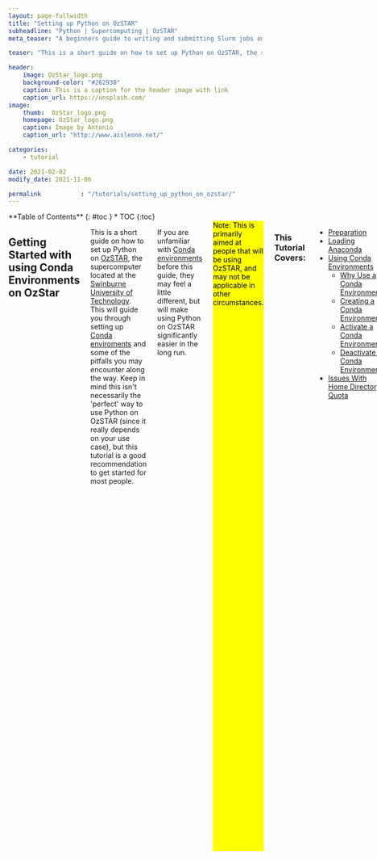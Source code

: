 ```yaml
---
layout: page-fullwidth
title: "Setting up Python on OzSTAR"
subheadline: "Python | Supercomputing | OzSTAR"
meta_teaser: "A beginners guide to writing and submitting Slurm jobs on the OzSTAR supercomputer."

teaser: "This is a short guide on how to set up Python on OzSTAR, the supercomputer located at the Swinburne University of Technology. This will guide you through setting up Conda enviroments and some of the pitfalls you may encounter along the way." 

header:
    image: OzStar_logo.png
    background-color: "#262930"
    caption: This is a caption for the header image with link
    caption_url: https://unsplash.com/
image:
    thumb:  OzStar_logo.png
    homepage: OzStar_logo.png 
    caption: Image by Antonio
    caption_url: "http://www.aisleone.net/"

categories:
    - tutorial

date: 2021-02-02
modify_date: 2021-11-06

permalink           : "/tutorials/setting_up_python_on_ozstar/"
---
```

<div class="row">
<div class="medium-4 medium-push-8 columns" markdown="1">
<div class="panel radius" markdown="1">
**Table of Contents**
{: #toc }
*  TOC
{:toc}
</div>
</div><!-- /.medium-4.columns -->

<div class="medium-8 medium-pull-4 columns" markdown="1">


## Getting Started with using Conda Environments on OzStar

This is a short guide on how to set up Python on [OzSTAR](https://supercomputing.swin.edu.au/ozstar/), the supercomputer located at the [Swinburne University of Technology](https://www.swinburne.edu.au/). This will guide you through setting up [Conda enviroments](https://docs.conda.io/projects/conda/en/latest/user-guide/tasks/manage-environments.html) and some of the pitfalls you may encounter along the way. Keep in mind this isn't necessarily the 'perfect' way to use Python on OzSTAR (since it really depends on your use case), but this tutorial is a good recommendation to get started for most people.

If you are unfamiliar with [Conda environments](https://docs.conda.io/projects/conda/en/latest/user-guide/tasks/manage-environments.html) before this guide, they may feel a little different, but will make using Python on OzSTAR significantly easier in the long run. 

<mark>
Note: This is primarily aimed at people that will be using OzSTAR, and may not be applicable in other circumstances. 
</mark>

### This Tutorial Covers:
- [Preparation](#preparation)
- [Loading Anaconda](#loading-anaconda)
- [Using Conda Environments](#using-conda-environments)
  - [Why Use a Conda Environment?](#why-use-a-conda-environment)
  - [Creating a Conda Environment](#creating-a-conda-environment)
  - [Activate a Conda Environment](#activate-a-conda-environment)
  - [Deactivate a Conda Environment](#deactivate-a-conda-environment)
- [Issues With Home Directory Quota](#issues-with-home-directory-quota)


### This Tutorial Assumes You Can:
- Log into OzSTAR
- Can edit a text file (specifically your `.bashrc` or `.bash_profile`)

### Some Key Definitions:
- [Anaconda](https://www.anaconda.com/): A distribution of Python designed for scientific computing. By installing Python through Anaconda, it makes managing and installing Python packages/versions much easier. In particular, Anaconda has a useful feature called '`conda` environments' which allows us to use different versions of Python or Python packages when we need to.
- `conda`: A package and environment manger that is bundled with [Anaconda](https://www.anaconda.com/). It can install packages similar to how `pip` can install Python packages from [PyPI](https://pypi.org/) using `conda install`. It can also create environments using `conda create`.
- `.bashrc`: This is a Bash shell script that runs whenever you launch an interactive shell. You can put any command(s) in a `.bashrc` that you would write at the command prompt. Then every time you launch a new interactive shell all the commands in the `.bashrc` will be executed. It is common practice to customise your `.bashrc` to include your own preferences (e.g. [aliases](https://en.wikipedia.org/wiki/Alias_(command)) for specific commands that you type often). You can find your `.bashrc` in your home directory (`~/.bashrc`).
- `PATH`: `PATH` is an environment variable that specifies a collection of directories where programs are located. This list of directories are locations where programs can be started without having to type the entire path (e.g. `/User/username/subfolder/otherfolder/program.exe`). For example: to run Python you would normally just use the prefix `python`, without specifying where Python is located. This is because `python` is already the system `PATH`. If there are multiple directories in `PATH` that the required program can use, the one that will be used is the one that was added to the `PATH` the latest.

## Preparation

To get started, make sure that there is absolutely nothing related to Python environments currently found anywhere in your home directory or module lists.
This includes loading any of the OzSTAR Python modules (including Anaconda), like Python; [NumPy](https://numpy.org/); [Matplotlib](https://matplotlib.org/); etc, or having any `conda` installation (like [Anaconda](https://www.anaconda.com/) and [Miniconda](https://docs.conda.io/en/latest/miniconda.html)). 
Loading modules or libraries that are required by Python packages is fine.

You can ensure that all modules have been unloaded from your session use `module perge`.

<mark>
In case you are unfamiliar, OzSTAR uses modules to manage the software it has installed. If you want to use a module you first have to load it. To load a module use the following command: `module load <module_name>/<software_version>`.
You can search for modules using `module spider <module_name>`. To view a list of all the modules you have loaded use `module ls`.
</mark>

## Loading Anaconda
For managing Python on OzSTAR I suggest using `anaconda3` and `conda` environments. 

Despite its name, `anaconda3` is can be used for both Python 3 and Python 2 ([see warning about using Python 2](#python-3-vs-python-2)).
However Anaconda3 has the tendency to overwrite the `PATH` to certain libraries that are used for Python packages. Examples of this include the HDF5-library [h5py](https://h5py.org/) and the MPI-library [mpi4py](https://mpi4py.readthedocs.io/en/stable/). It is a good idea to use the system modules on OzSTAR (except for the system Python) as they are compiled and optimized for the OzStar architecture. Therefore if you have a list of system modules that need to be loaded, make sure to load `anaconda3` first so that the other modules will override the `anaconda3` paths as they are loaded. Loading all modules after `anaconda3` means that those corresponding libraries are found earlier in the system `PATH` than `anaconda3`'s libraries. This ensures that everything is found in the correct place. To do this you can execute the following: 

```
module purge
module load anaconda3/5.0.1
<load other modules>
```
The reason for using `module purge` all loaded modules first is to make absolutely sure that no paths are being overridden by `anaconda3`. I highly recommend using your `.bashrc` or `.bash_profile` for this, such that you don't have to do it manually every time you login.

<mark>
The reason for using `anaconda3/5.0.1` rather than `anaconda3/5.1.0` (which is also available on OzSTAR), is because the latter version has a bug where OzSTAR will not correctly set the paths to Anaconda's commands (like `conda`; `activate`; `deactivate`). Instead, it attempts to use the ones from `anaconda3/5.0.1` whenever any environment besides the default is [activated](#activating-an-anaconda-environment). This means that it once an environment is [activated](#activating-an-anaconda-environment) using `anaconda3/5.1.0`, it becomes impossible to [deactivate](#deactivate-an-anaconda-environment) the environment again.
</mark>


<b>Example:</b>

If every time I want to log into OzSTAR I load the modules `anaconda3`, `openmpi`, `hdf5` and `git`, to avoid having to type these out every single time I put this code into my `.bashrc` file. Note that the `anaconda3/5.0.1` comes directly after `module purge`.
```
module purge
module load anaconda3/5.0.1
module load openmpi/3.0.0
module load hdf5/1.10.1
module load git/2.16.0
```

## Using Conda environments
<mark>
TL;DR: Create custom environments using `conda create -n <env_name> python==<python_version>`, activate with `source activate <environment_name>` and deactivate with `source deactivate`.
</mark>

### Why use a Conda Environment?
The main purpose to using `conda` environments is to create an isolated environment for your project. This means you don't have to worry about if different projects you are working on require different versions of software.

Say for example that you are writing some code for one of your projects. This project requires Python > 3.5. However, in a different project at the same time you are using someone else's software that is only compatible with `Python 2.7`, you really have five choices:

1. Uninstall and reinstall Python every single time you swap between the different software (__tedious and not fun__).
3. Re-write the other software to be Python 3 compatible (__also not fun__).
2. Re-write all your software to be compatible`Python 2.7`compatible (__not fun and will be more limited in features and support__).
4. Give up entirely (__really really not fun__).
5. Use different `conda` environments to swap between`Python 2.7`and Python 3 easily.


### Creating a Conda Environment

The first rule about using a `conda` environment is NEVER use the base/default `conda` environment (i.e. the one that is activate with `source activate` with no additional arguments).
This environment is available to everyone that uses the same `anaconda3` module, and therefore cannot be used in a personal manner.
It also does not allow for packages to be installed globally (within the environment), which certain Python packages cannot deal with.
This is generally a good idea to avoid as well on personal computers.

So for this reason you will have to first create an new custom environment. A new environment can be created as follows:
```
conda create -n <environment_name> python==<python_version>
```
This will create an environment with the name `<environment_name>` using Python version `<python_version>`. This environment will be stored in your `~/.conda/envs` directory. You can create multiple environments for the different versions of Python required. I personally have a `Python 3.8` environment for 99.9% of my work and `Python 2.7` environment to run software that hasn't been update to `Python 3` yet.

If you don't know what to name your environment, I would suggest naming your environment after the Python version. i.e If you are going to be using `Python 3.8`, name the environment `py38`, or you are using `Python 2.7` name it `py27`.

### Activate a Conda Environment
After the environment has been made, it can be activated with `source activate <environment_name>` (or `. activate <environment_name>`, either one is fine). You will be able to see that your environment is activated because the `<environment_name>` will appear on the left hand side of your prompt as shown below.

```
[~] conda activate py38
(py38) [~]
```

After you activate your environment, packages can be installed using `pip` or `conda` as normal without having to use the `--user` flag (which installs a package locally, but as environments are isolated, that is not necessary).

It's also convenient to include the `source activate <environment_name>` in your `.bashrc` or `.bash_profile` so that your environment is automatically activated when you log into OzSTAR. For example, I have an environment called `py38` and my `.bashrc` contains this:

```
module purge
module load anaconda3/5.0.1
source activate py38

module load openmpi/3.0.0
module load hdf5/1.10.1
module load git/2.16.0
```

### Deactivate a Conda Environment
To deactivate an active environment use `source deactivate` ( or `. deactivate`).

Keep a note of the [issue with deactivating environments](#loading-anaconda) if you use `anaconda3/5.1.0`.


## Issues with Home Directory Quota
<mark>
TL;DR: If you are running out of inode space in your home directory, you can move your `.conda` to Lustre with `mv /home/<username>/.conda /fred/oz<group_number>/<username>` and make a symbolic link with `ln -s /fred/oz<group_number>/<username>/.conda /home/<username>/.conda`
</mark>

The main downside with using this approach to use Python on OzSTAR is that `conda` environments produce a large number of small files.
If you have many environments or large ones, it is possible that you will hit the file limit (aka inode limit) in your home directory (which is set to 100k).

A solution to this is to move the `.conda` folder to a project on Lustre (`/fred/`) and making a symbolic link between its location and your home directory.

```
mv /home/<username>/.conda /fred/oz<group_number>/<username>
ln -s /fred/oz<group_number>/<username>/.conda /home/<username>/.conda
```

This will allow you to use your environments anywhere as if they were still located in your home directory.
However keep in mind that Lustre is designed for long-term, big-file storage and therefore is not nearly as fast with reading as the home directories are.
This means that activating an environment or executing a script can take a while to start up (often about 30 seconds to 1 minute).
Once started, there are no speed differences as all required scripts and modules have now been loaded.
So in effect, the first Python script you run in your session will take about a minute longer to run, but the rest will be exactly the same.

## Python 3 vs. Python 2
It is advised that you should be using Python 3 for almost all of your projects. As of the 1st of January 2020, Python 2 is no longer supported. Meaning that packages like [NumPy](https://numpy.org/), [Matplotlib](https://matplotlib.org), [SciPy](https://scipy.org) and [Astropy](https://astropy.org) (plus more) will no longer update or fix issues with the Python 2 version of the software. If you absolutely need to use Python 2 for a specific project (e.g. legacy code that hasn't been ported into Python 3 yet), you can set up a`Python 2.7`environment to run that specific piece of software and a Python 3 environment for everything else. 
{:.warning}

## Acknowledgements
A big thank to [Ellert van der Velden (@1313e)](https://github.com/1313e/) who wrote the backbone of this tutorial in a text document one day on Slack and for useful feedback on my interpretation of the document that I have presented in this article.

